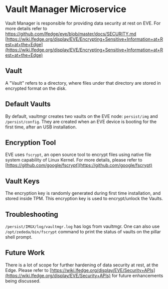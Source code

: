 # Vault Manager Microservice

Vault Manager is responsible for providing data security at rest on EVE.
For more details refer to [https://github.com/lfedge/eve/blob/master/docs/SECURITY.md
](https://github.com/lf-edge/eve/blob/master/docs/SECURITY.md)[https://wiki.lfedge.org/display/EVE/Encrypting+Sensitive+Information+at+Rest+at+the+Edge](https://wiki.lfedge.org/display/EVE/Encrypting+Sensitive+Information+at+Rest+at+the+Edge)


## Vault

A "Vault" refers to a directory, where files under that directory are stored in encrypted format on the disk.


## Default Vaults

By default, vaultmgr creates two vaults on the EVE node: `persist/img` and `/persist/config`. They are created when an EVE device is booting for the first time, after an USB installation.


## Encryption Tool

EVE uses `fscrypt`, an open source tool to encrypt files using native file system capability of Linux Kernel. For more details, please refer to [https://github.com/google/fscrypt](https://github.com/google/fscrypt)


## Vault Keys

The encryption key is randomly generated during first time installation, and stored inside TPM.  This encryption key is used to encrypt/unlock the Vaults.


## Troubleshooting

`/persist/IMGX/log/vaultmgr.log` has logs from vaultmgr. One can also use `/opt/zededa/bin/fscrypt` command to print the status of vaults on the pillar shell prompt.


## Future Work

There is a lot of scope for further hardening of data security at rest, at the Edge. Please refer to [https://wiki.lfedge.org/display/EVE/Security+APIs](https://wiki.lfedge.org/display/EVE/Security+APIs) for future enhancements being discussed.
